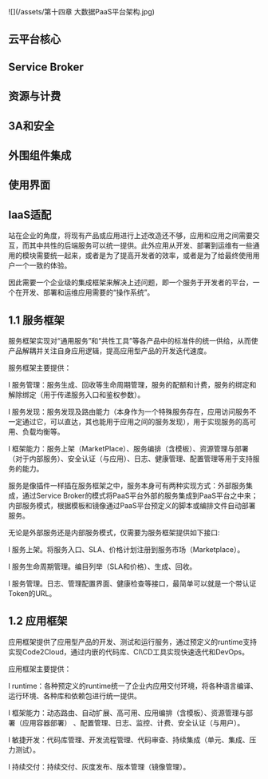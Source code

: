 ![](/assets/第十四章 大数据PaaS平台架构.jpg)

## 云平台核心

## Service Broker

## 资源与计费

## 3A和安全

## 外围组件集成

## 使用界面

## IaaS适配

站在企业的角度，将现有产品或应用进行上述改造还不够，应用和应用之间需要交互，而其中共性的后端服务可以统一提供。此外应用从开发、部署到运维有一些通用的模块需要统一起来，或者是为了提高开发者的效率，或者是为了给最终使用用户一个一致的体验。

因此需要一个企业级的集成框架来解决上述问题，即一个服务于开发者的平台，一个在开发、部署和运维应用需要的“操作系统”。

## 1.1 服务框架

服务框架实现对“通用服务”和“共性工具”等各产品中的标准件的统一供给，从而使产品解耦并关注自身应用逻辑，提高应用型产品的开发迭代速度。

服务框架主要提供：

l 服务管理：服务生成、回收等生命周期管理，服务的配额和计费，服务的绑定和解除绑定（用于传递服务入口和鉴权参数）。

l 服务发现：服务发现及路由能力（本身作为一个特殊服务存在，应用访问服务不一定通过它，可以直达，其也能用于应用之间的服务发现），用于实现服务的高可用、负载均衡等。

l 框架能力：服务上架（MarketPlace）、服务编排（含模板）、资源管理与部署（对于内部服务）、安全认证（与应用）、日志、健康管理、配置管理等用于支持服务的能力。

服务是像插件一样插在服务框架之中，服务本身可有两种实现方式：外部服务集成，通过Service Broker的模式将PaaS平台外部的服务集成到PaaS平台之中来； 内部服务模式，根据模板和镜像通过PaaS平台预定义的脚本或编排文件自动部署服务。

无论是外部服务还是内部服务模式，仅需要为服务框架提供如下接口:

l 服务上架。将服务入口、SLA、价格计划注册到服务市场（Marketplace）。

l 服务生命周期管理。编目列举（SLA和价格）、生成、回收。

l 服务管理。日志、管理配置界面、健康检查等接口，最简单可以就是一个带认证Token的URL。

## 1.2 应用框架

应用框架提供了应用型产品的开发、测试和运行服务，通过预定义的runtime支持实现Code2Cloud，通过内嵌的代码库、CI\CD工具实现快速迭代和DevOps。

应用框架主要提供：

l runtime：各种预定义的runtime统一了企业内应用交付环境，将各种语言编译、运行环境、各种库和依赖包进行统一提供。

l 框架能力：动态路由、自动扩展、高可用、应用编排（含模板）、资源管理与部署（应用容器部署） 、配置管理、日志、监控、计费、安全认证（与用户）。

l 敏捷开发：代码库管理、开发流程管理、代码审查、持续集成（单元、集成、压力测试）。

l 持续交付：持续交付、灰度发布、版本管理（镜像管理）。

